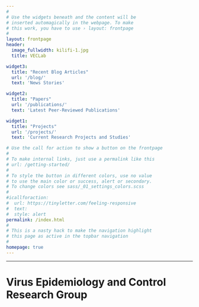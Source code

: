 ```yaml
---
#
# Use the widgets beneath and the content will be
# inserted automagically in the webpage. To make
# this work, you have to use › layout: frontpage
#
layout: frontpage
header:
  image_fullwidth: kilifi-1.jpg
  title: VECLab

widget3:
  title: "Recent Blog Articles"
  url: '/blog/'
  text: 'News Stories'

widget2:
  title: "Papers"
  url: '/publications/'
  text: 'Latest Peer-Reviewed Publications'

widget1:
  title: "Projects"
  url: '/projects/'
  text: 'Current Research Projects and Studies'

# Use the call for action to show a button on the frontpage
#
# To make internal links, just use a permalink like this
# url: /getting-started/
#
# To style the button in different colors, use no value
# to use the main color or success, alert or secondary.
# To change colors see sass/_01_settings_colors.scss
#
#icallforaction:
#  url: https://tinyletter.com/feeling-responsive
#  text:
#  style: alert
permalink: /index.html
#
# This is a nasty hack to make the navigation highlight
# this page as active in the topbar navigation
#
homepage: true
---
```

<hr>
<div>
<h1>Virus Epidemiology and Control Research Group</h1>
</div>

